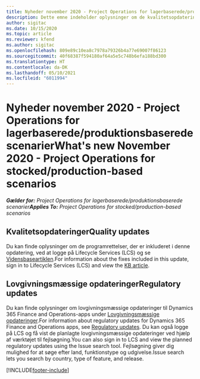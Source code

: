 ```yaml
---
title: Nyheder november 2020 - Project Operations for lagerbaserede/produktionsbaserede scenarier
description: Dette emne indeholder oplysninger om de kvalitetsopdateringer, der er tilgængelige i udgivelsen i november 2020 af Project Operations for lager-produktionsbaserede scenarier.
author: sigitac
ms.date: 10/15/2020
ms.topic: article
ms.reviewer: kfend
ms.author: sigitac
ms.openlocfilehash: 809e89c10ea8c7978a79326b4a77e69007f86123
ms.sourcegitcommit: 40f68387f594180af64a5e5c748b6efa188bd300
ms.translationtype: HT
ms.contentlocale: da-DK
ms.lasthandoff: 05/10/2021
ms.locfileid: "6011994"
---
```

# <a name="whats-new-november-2020---project-operations-for-stockedproduction-based-scenarios"></a><span data-ttu-id="d5299-103">Nyheder november 2020 - Project Operations for lagerbaserede/produktionsbaserede scenarier</span><span class="sxs-lookup"><span data-stu-id="d5299-103">What's new November 2020 - Project Operations for stocked/production-based scenarios</span></span>

<span data-ttu-id="d5299-104">_**Gælder for:** Project Operations for lagerbaserede/produktionsbaserede scenarier_</span><span class="sxs-lookup"><span data-stu-id="d5299-104">_**Applies To:** Project Operations for stocked/production-based scenarios_</span></span>

## <a name="quality-updates"></a><span data-ttu-id="d5299-105">Kvalitetsopdateringer</span><span class="sxs-lookup"><span data-stu-id="d5299-105">Quality updates</span></span>

<span data-ttu-id="d5299-106">Du kan finde oplysninger om de programrettelser, der er inkluderet i denne opdatering, ved at logge på Lifecycle Services (LCS) og se [Vidensbaseartiklen](https://fix.lcs.dynamics.com/Issue/Details?bugId=488609&amp;dbType=3&amp;qc=8251e8e1d5e2386de850599926c1adc3fec8e2ba25308036d22cdfe0a1c28fc7).</span><span class="sxs-lookup"><span data-stu-id="d5299-106">For information about the fixes included in this update, sign in to Lifecycle Services (LCS) and view the [KB article](https://fix.lcs.dynamics.com/Issue/Details?bugId=488609&amp;dbType=3&amp;qc=8251e8e1d5e2386de850599926c1adc3fec8e2ba25308036d22cdfe0a1c28fc7).</span></span>

## <a name="regulatory-updates"></a><span data-ttu-id="d5299-107">Lovgivningsmæssige opdateringer</span><span class="sxs-lookup"><span data-stu-id="d5299-107">Regulatory updates</span></span>

<span data-ttu-id="d5299-108">Du kan finde oplysninger om lovgivningsmæssige opdateringer til Dynamics 365 Finance and Operations-apps under [Lovgivningsmæssige opdateringer](/dynamics365/finance/localizations/regulatory-updates).</span><span class="sxs-lookup"><span data-stu-id="d5299-108">For information about regulatory updates for Dynamics 365 Finance and Operations apps, see [Regulatory updates](/dynamics365/finance/localizations/regulatory-updates).</span></span> <span data-ttu-id="d5299-109">Du kan også logge på LCS og få vist de planlagte lovgivningsmæssige opdateringer ved hjælp af værktøjet til fejlsøgning.</span><span class="sxs-lookup"><span data-stu-id="d5299-109">You can also sign in to LCS and view the planned regulatory updates using the Issue search tool.</span></span> <span data-ttu-id="d5299-110">Fejlsøgning giver dig mulighed for at søge efter land, funktionstype og udgivelse.</span><span class="sxs-lookup"><span data-stu-id="d5299-110">Issue search lets you search by country, type of feature, and release.</span></span>


[!INCLUDE[footer-include](../../includes/footer-banner.md)]